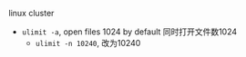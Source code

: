 linux cluster

- `ulimit -a`, open files 1024 by default 同时打开文件数1024
  - `ulimit -n 10240`, 改为10240
